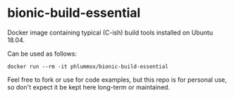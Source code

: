 
# bionic-build-essential 

Docker image containing typical (C-ish) build tools
installed on Ubuntu 18.04.

Can be used as follows:

```
docker run --rm -it phlummox/bionic-build-essential
```

Feel free to fork or use for code examples, but this repo is
for personal use, so don't expect it be kept here long-term
or maintained.


